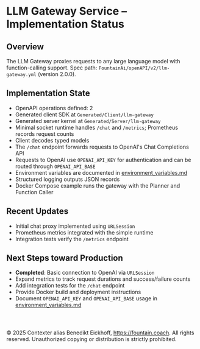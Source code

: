 # LLM Gateway Service – Implementation Status

## Overview
The LLM Gateway proxies requests to any large language model with function-calling support.
Spec path: `FountainAi/openAPI/v2/llm-gateway.yml` (version 2.0.0).

## Implementation State
- OpenAPI operations defined: 2
- Generated client SDK at `Generated/Client/llm-gateway`
- Generated server kernel at `Generated/Server/llm-gateway`
- Minimal socket runtime handles `/chat` and `/metrics`; Prometheus records request counts
- Client decodes typed models
- The `/chat` endpoint forwards requests to OpenAI's Chat Completions API
- Requests to OpenAI use `OPENAI_API_KEY` for authentication and can be routed through `OPENAI_API_BASE`
- Environment variables are documented in [environment_variables.md](../../../../../docs/environment_variables.md)
- Structured logging outputs JSON records
- Docker Compose example runs the gateway with the Planner and Function Caller

## Recent Updates
- Initial chat proxy implemented using `URLSession`
- Prometheus metrics integrated with the simple runtime
- Integration tests verify the `/metrics` endpoint

## Next Steps toward Production
- **Completed**: Basic connection to OpenAI via `URLSession`
- Expand metrics to track request durations and success/failure counts
- Add integration tests for the `/chat` endpoint
- Provide Docker build and deployment instructions
- Document `OPENAI_API_KEY` and `OPENAI_API_BASE` usage in [environment_variables.md](../../../../../docs/environment_variables.md)

```



```
© 2025 Contexter alias Benedikt Eickhoff, https://fountain.coach. All rights reserved.
Unauthorized copying or distribution is strictly prohibited.
```
